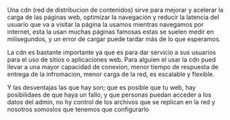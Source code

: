 Una cdn (red de distribucion de contenidos) sirve para mejorar y acelerar la carga de las páginas web, optimizar la navegación y reducir la latencia del usuario que va a visitar la página la usamos mientras navegamos por internet, esta la usan muchas páginas famosas estas se suelen medir en milisegundos, y un error de cargar puede tardar más de lo que esperamos.

La cdn es bastante importante ya que es para dar servicio a sus usuarios para el uso de sitios o aplicaciones web. Para alguien el usar la cdn pued llevar a una mayor capacidad de conexion, menor tiempo de respuesta de entrega de la infromacion, menor carga de la red, es escalable y flexible.

Y las desventajas las que hay son; que es posible que tu web, hay posibilidaes de que haya un fallo, y que personas puedan acceder a los datos del admin, no hy control de los archivos que se replican en la red y nosotros somoslos que tenemos que configurarlo

